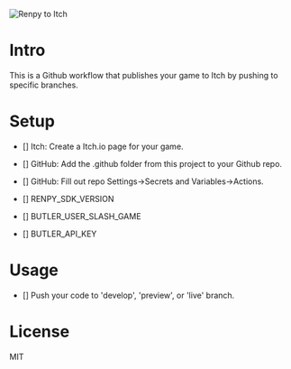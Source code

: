 ![Renpy to Itch]([image_url](https://cdn.discordapp.com/attachments/1074143503262683149/1103657252457558036/renpy_to_itch_art.jpg))

# Intro

This is a Github workflow that publishes your game to Itch by pushing to specific branches. 

# Setup

- [] Itch: Create a Itch.io page for your game.

- [] GitHub: Add the .github folder from this project to your Github repo. 

- [] GitHub: Fill out repo Settings->Secrets and Variables->Actions.
- [] RENPY_SDK_VERSION
- [] BUTLER_USER_SLASH_GAME
- [] BUTLER_API_KEY

# Usage

- [] Push your code to 'develop', 'preview', or 'live' branch.

# License 

MIT